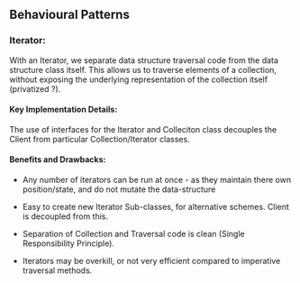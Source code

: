 ## Behavioural Patterns




### Iterator:

With an Iterator, we separate data structure traversal code from the data structure class itself. This allows us to traverse elements of a collection, without exposing the underlying representation of the collection itself (privatized ?).






#### Key Implementation Details:

The use of interfaces for the Iterator and Colleciton class decouples the Client from particular Collection/Iterator classes.



#### Benefits and Drawbacks:

+ Any number of iterators can be run at once - as they maintain there own position/state, and do not mutate the data-structure

+ Easy to create new Iterator Sub-classes, for alternative schemes. Client is decoupled from this.

+ Separation of Collection and Traversal code is clean (Single Responsibility Principle).

- Iterators may be overkill, or not very efficient compared to imperative traversal methods.